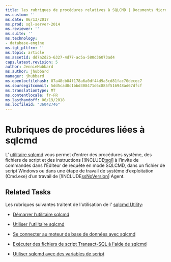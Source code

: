 ```yaml
---
title: les rubriques de procédures relatives à SQLCMD | Documents Microsoft
ms.custom: ''
ms.date: 06/13/2017
ms.prod: sql-server-2014
ms.reviewer: ''
ms.suite: ''
ms.technology:
- database-engine
ms.tgt_pltfrm: ''
ms.topic: article
ms.assetid: dd7a2d2b-6327-4d77-ac5a-580d36073ad4
caps.latest.revision: 5
author: JennieHubbard
ms.author: jhubbard
manager: jhubbard
ms.openlocfilehash: 87a48cb84f178a6a0df44d9a5cd81fac70decec7
ms.sourcegitcommit: 5dd5cad0c1bbd308471d6c885f516948ad67dfcf
ms.translationtype: MT
ms.contentlocale: fr-FR
ms.lasthandoff: 06/19/2018
ms.locfileid: "36042746"
---
```

# <a name="sqlcmd-how-to-topics"></a>Rubriques de procédures liées à sqlcmd
  L’ [utilitaire sqlcmd](../tools/sqlcmd-utility.md) vous permet d’entrer des procédures système, des fichiers de script et des instructions [!INCLUDE[tsql](../includes/tsql-md.md)] à l’invite de commandes dans l’Éditeur de requête en mode SQLCMD, dans un fichier de script Windows ou dans une étape de travail de système d’exploitation (Cmd.exe) d’un travail de [!INCLUDE[ssNoVersion](../includes/ssnoversion-md.md)] Agent.  
  
## <a name="related-tasks"></a>Related Tasks  
 Les rubriques suivantes traitent de l'utilisation de l' [sqlcmd Utility](../tools/sqlcmd-utility.md):  
  
-   [Démarrer l’utilitaire sqlcmd](../relational-databases/scripting/sqlcmd-start-the-utility.md)  
  
-   [Utiliser l'utilitaire sqlcmd](../relational-databases/scripting/sqlcmd-use-the-utility.md)  
  
-   [Se connecter au moteur de base de données avec sqlcmd](../relational-databases/scripting/sqlcmd-connect-to-the-database-engine.md)  
  
-   [Exécuter des fichiers de script Transact-SQL à l'aide de sqlcmd](../relational-databases/scripting/sqlcmd-run-transact-sql-script-files.md)  
  
-   [Utiliser sqlcmd avec des variables de script](../relational-databases/scripting/sqlcmd-use-with-scripting-variables.md)  
  
  